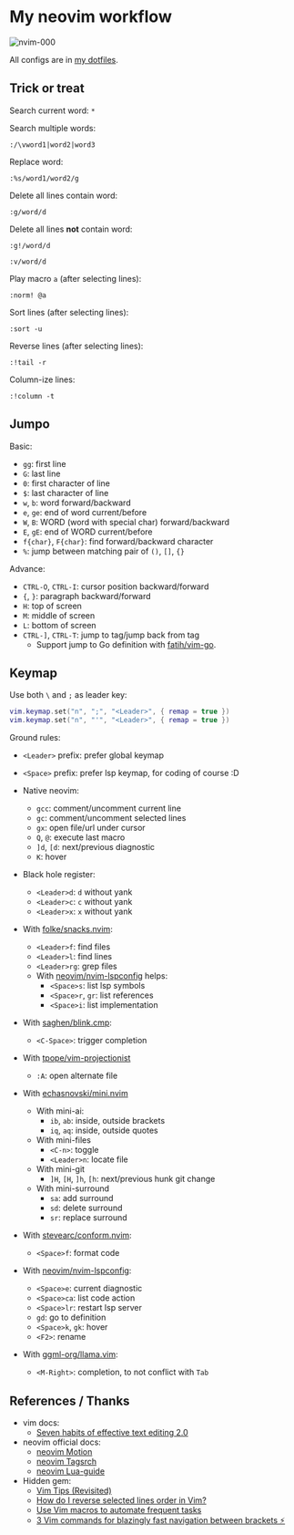 # My neovim workflow

![nvim-000](https://raw.githubusercontent.com/haunt98/posts-images/main/nvim-000.jxl)

All configs are in [my dotfiles](https://github.com/haunt98/dotfiles).

## Trick or treat

Search current word: `*`

Search multiple words:

```vim
:/\vword1|word2|word3
```

Replace word:

```vim
:%s/word1/word2/g
```

Delete all lines contain word:

```vim
:g/word/d
```

Delete all lines **not** contain word:

```vim
:g!/word/d

:v/word/d
```

Play macro `a` (after selecting lines):

```vim
:norm! @a
```

Sort lines (after selecting lines):

```vim
:sort -u
```

Reverse lines (after selecting lines):

```vim
:!tail -r
```

Column-ize lines:

```vim
:!column -t
```

## Jumpo

Basic:

- `gg`: first line
- `G`: last line
- `0`: first character of line
- `$`: last character of line
- `w`, `b`: word forward/backward
- `e`, `ge`: end of word current/before
- `W`, `B`: WORD (word with special char) forward/backward
- `E`, `gE`: end of WORD current/before
- `f{char}`, `F{char}`: find forward/backward character
- `%`: jump between matching pair of `()`, `[]`, `{}`

Advance:

- `CTRL-O`, `CTRL-I`: cursor position backward/forward
- `{`, `}`: paragraph backward/forward
- `H`: top of screen
- `M`: middle of screen
- `L`: bottom of screen
- `CTRL-]`, `CTRL-T`: jump to tag/jump back from tag
  - Support jump to Go definition with
    [fatih/vim-go](https://github.com/fatih/vim-go).

## Keymap

Use both `\` and `;` as leader key:

```lua
vim.keymap.set("n", ";", "<Leader>", { remap = true })
vim.keymap.set("n", "'", "<Leader>", { remap = true })
```

Ground rules:

- `<Leader>` prefix: prefer global keymap
- `<Space>` prefix: prefer lsp keymap, for coding of course :D

- Native neovim:
  - `gcc`: comment/uncomment current line
  - `gc`: comment/uncomment selected lines
  - `gx`: open file/url under cursor
  - `Q`, `@`: execute last macro
  - `]d`, `[d`: next/previous diagnostic
  - `K`: hover
- Black hole register:
  - `<Leader>d`: `d` without yank
  - `<Leader>c`: `c` without yank
  - `<Leader>x`: `x` without yank

- With [folke/snacks.nvim](https://github.com/folke/snacks.nvim):
  - `<Leader>f`: find files
  - `<Leader>l`: find lines
  - `<Leader>rg`: grep files
  - With [neovim/nvim-lspconfig](https://github.com/neovim/nvim-lspconfig)
    helps:
    - `<Space>s`: list lsp symbols
    - `<Space>r`, `gr`: list references
    - `<Space>i`: list implementation
- With [saghen/blink.cmp](https://github.com/Saghen/blink.cmp):
  - `<C-Space>`: trigger completion
- With [tpope/vim-projectionist](https://github.com/tpope/vim-projectionist)
  - `:A`: open alternate file
- With [echasnovski/mini.nvim](https://github.com/echasnovski/mini.nvim)
  - With mini-ai:
    - `ib`, `ab`: inside, outside brackets
    - `iq`, `aq`: inside, outside quotes
  - With mini-files
    - `<C-n>`: toggle
    - `<Leader>n`: locate file
  - With mini-git
    - `]H`, `[H`, `]h`, `[h`: next/previous hunk git change
  - With mini-surround
    - `sa`: add surround
    - `sd`: delete surround
    - `sr`: replace surround
- With [stevearc/conform.nvim](https://github.com/stevearc/conform.nvim):
  - `<Space>f`: format code
- With [neovim/nvim-lspconfig](https://github.com/neovim/nvim-lspconfig):
  - `<Space>e`: current diagnostic
  - `<Space>ca`: list code action
  - `<Space>lr`: restart lsp server
  - `gd`: go to definition
  - `<Space>k`, `gk`: hover
  - `<F2>`: rename
- With [ggml-org/llama.vim](https://github.com/ggml-org/llama.vim):
  - `<M-Right>`: completion, to not conflict with `Tab`

## References / Thanks

- vim docs:
  - [Seven habits of effective text editing 2.0](https://moolenaar.net/habits_2007.pdf)
- neovim official docs:
  - [neovim Motion](https://neovim.io/doc/user/motion.html)
  - [neovim Tagsrch](http://neovim.io/doc/user/tagsrch.html)
  - [neovim Lua-guide](https://neovim.io/doc/user/lua-guide.html)
- Hidden gem:
  - [Vim Tips (Revisited)](https://bluz71.github.io/2021/09/10/vim-tips-revisited.html)
  - [How do I reverse selected lines order in Vim?](https://superuser.com/a/189956)
  - [Use Vim macros to automate frequent tasks](https://www.redhat.com/sysadmin/use-vim-macros)
  - [3 Vim commands for blazingly fast navigation between brackets ⚡](https://dev.to/m4xshen/3-vim-commands-for-blazingly-fast-navigation-between-brackets-55kc)
